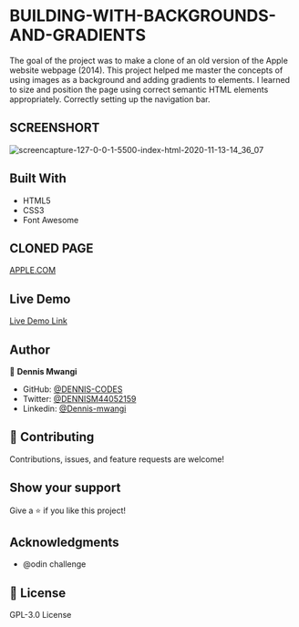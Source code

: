 # BUILDING-WITH-BACKGROUNDS-AND-GRADIENTS
The goal of the project was to make a clone of an old version of the Apple website webpage (2014).
This project helped me master the concepts of using images as a background and adding gradients to elements. I learned to size and position the page using correct semantic HTML elements appropriately. Correctly setting up the navigation bar.

## SCREENSHORT
![screencapture-127-0-0-1-5500-index-html-2020-11-13-14_36_07](https://user-images.githubusercontent.com/65861136/99069627-c6d8a480-25bf-11eb-909a-d9db81cdfbd5.png)

## Built With

- HTML5
- CSS3
- Font Awesome

## CLONED PAGE
[APPLE.COM](apple.com)

## Live Demo

[Live Demo Link](https://DENNIS-CODES.github.io/BUILDING-WITH-BACKGROUNDS-AND-GRADIENTS/)

## Author

👤 **Dennis Mwangi**

- GitHub: [@DENNIS-CODES](https://github.com/DENNIS-CODES)
- Twitter: [@DENNISM44052159](https://twitter.com/DENNISM44052159)
- Linkedin: [@Dennis-mwangi](https://www.linkedin.com/in/dennis-mwangi-14b7a01b2/)


## 🤝 Contributing

Contributions, issues, and feature requests are welcome!



## Show your support

Give a ⭐️ if you like this project!

## Acknowledgments

- @odin challenge

## 📝 License

 GPL-3.0 License
